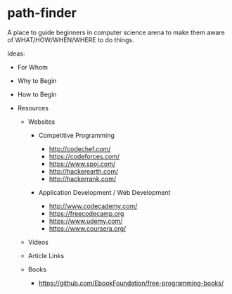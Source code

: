 # path-finder
A place to guide beginners in computer science arena to make them aware of WHAT/HOW/WHEN/WHERE to do things.


Ideas:

* For Whom

* Why to Begin

* How to Begin

* Resources
  
  - Websites
      
      - Competitive Programming
        
        - http://codechef.com/
        - https://codeforces.com/
        - https://www.spoj.com/
        - http://hackerearth.com/
        - http://hackerrank.com/
      
      - Application Development / Web Development
        
        - http://www.codecademy.com/
        - https://freecodecamp.org
        - https://www.udemy.com/
        - https://www.coursera.org/
        
      
  
  - Videos
  
  - Article Links
  
  - Books
    
     - https://github.com/EbookFoundation/free-programming-books/
